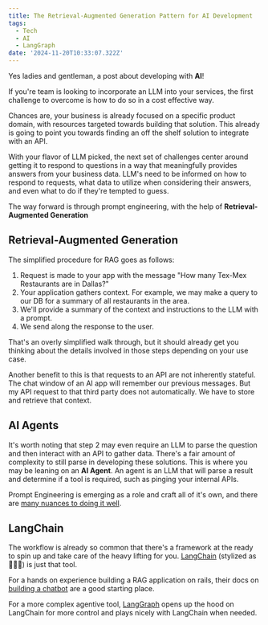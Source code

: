 ```yaml
---
title: The Retrieval-Augmented Generation Pattern for AI Development
tags:
  - Tech
  - AI
  - LangGraph
date: '2024-11-20T10:33:07.322Z'
---
```


Yes ladies and gentleman, a post about developing with **AI**!

If you're team is looking to incorporate an LLM into your services, the first challenge to overcome is how to do so in a cost effective way.

Chances are, your business is already focused on a specific product domain, with resources targeted towards building that solution. This already is going to point you towards finding an off the shelf solution to integrate with an API.

With your flavor of LLM picked, the next set of challenges center around getting it to respond to questions in a way that meaningfully provides answers from your business data. LLM's need to be informed on how to respond to requests, what data to utilize when considering their answers, and even what to do if they're tempted to guess.

The way forward is through prompt engineering, with the help of **Retrieval-Augmented Generation**

## Retrieval-Augmented Generation

The simplified procedure for RAG goes as follows:

1. Request is made to your app with the message "How many Tex-Mex Restaurants are in Dallas?"
2. Your application gathers context. For example, we may make a query to our DB for a summary of all restaurants in the area.
3. We'll provide a summary of the context and instructions to the LLM with a prompt.
4. We send along the response to the user.

That's an overly simplified walk through, but it should already get you thinking about the details involved in those steps depending on your use case.

Another benefit to this is that requests to an API are not inherently stateful. The chat window of an AI app will remember our previous messages. But my API request to that third party does not automatically. We have to store and retrieve that context.

## AI Agents

It's worth noting that step 2 may even require an LLM to parse the question and then interact with an API to gather data. There's a fair amount of complexity to still parse in developing these solutions. This is where you may be leaning on an **AI Agent**. An agent is an LLM that will parse a result and determine if a tool is required, such as pinging your internal APIs.

Prompt Engineering is emerging as a role and craft all of it's own, and there are [many nuances to doing it well](https://medium.com/@springs_apps/prompt-engineering-examples-and-best-practices-82b1da724643).

## LangChain

The workflow is already so common that there's a framework at the ready to spin up and take care of the heavy lifting for you. [LangChain](https://www.langchain.com/langchain) (stylized as 🦜⛓️‍💥) is just that tool.

For a hands on experience building a RAG application on rails, their docs on [building a chatbot](https://python.langchain.com/docs/tutorials/chatbot/) are a good starting place.

For a more complex agentive tool, [LangGraph](https://www.langchain.com/langgraph) opens up the hood on LangChain for more control and plays nicely with LangChain when needed.
